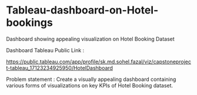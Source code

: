 # Tableau-dashboard-on-Hotel-bookings
Dashboard showing appealing visualization on Hotel Booking Dataset

Dashboard Tableau Public Link : 

https://public.tableau.com/app/profile/sk.md.sohel.fazal/viz/capstoneproject-tableau_17123234925950/HotelDashboard

Problem statement : Create a visually appealing dashboard 
containing various forms of visualizations on key KPIs of Hotel Booking dataset.
